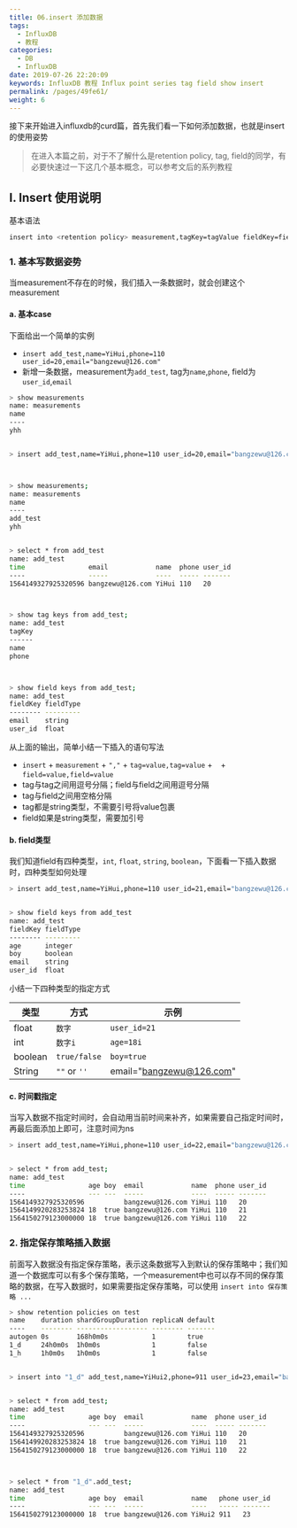 ```yaml
---
title: 06.insert 添加数据
tags: 
  - InfluxDB
  - 教程
categories: 
  - DB
  - InfluxDB
date: 2019-07-26 22:20:09
keywords: InfluxDB 教程 Influx point series tag field show insert
permalink: /pages/49fe61/
weight: 6
---
```


接下来开始进入influxdb的curd篇，首先我们看一下如何添加数据，也就是insert的使用姿势

> 在进入本篇之前，对于不了解什么是retention policy, tag, field的同学，有必要快速过一下这几个基本概念，可以参考文后的系列教程

<!-- more -->

## I. Insert 使用说明

基本语法

```bash
insert into <retention policy> measurement,tagKey=tagValue fieldKey=fieldValue timestamp
```

### 1. 基本写数据姿势

当measurement不存在的时候，我们插入一条数据时，就会创建这个measurement

#### a. 基本case

下面给出一个简单的实例

- `insert add_test,name=YiHui,phone=110 user_id=20,email="bangzewu@126.com"`
- 新增一条数据，measurement为`add_test`, tag为`name`,`phone`, field为`user_id`,`email`

```bash
> show measurements
name: measurements
name
----
yhh


> insert add_test,name=YiHui,phone=110 user_id=20,email="bangzewu@126.com"



> show measurements;
name: measurements
name
----
add_test
yhh


> select * from add_test
name: add_test
time                email            name  phone user_id
----                -----            ----  ----- -------
1564149327925320596 bangzewu@126.com YiHui 110   20



> show tag keys from add_test;
name: add_test
tagKey
------
name
phone



> show field keys from add_test;
name: add_test
fieldKey fieldType
-------- ---------
email    string
user_id  float
```

从上面的输出，简单小结一下插入的语句写法

- `insert` + `measurement` + `","` + `tag=value,tag=value` + ` ` + `field=value,field=value`
- tag与tag之间用逗号分隔；field与field之间用逗号分隔
- tag与field之间用空格分隔
- tag都是string类型，不需要引号将value包裹
- field如果是string类型，需要加引号

#### b. field类型

我们知道field有四种类型，`int`, `float`, `string`, `boolean`，下面看一下插入数据时，四种类型如何处理

```bash
> insert add_test,name=YiHui,phone=110 user_id=21,email="bangzewu@126.com",age=18i,boy=true


> show field keys from add_test
name: add_test
fieldKey fieldType
-------- ---------
age      integer
boy      boolean
email    string
user_id  float
```

小结一下四种类型的指定方式

| 类型 | 方式 | 示例
| --- | --- | --- |
| float | `数字` | `user_id=21` |
| int | `数字i` | `age=18i` |
| boolean | `true/false` | `boy=true` |
| String | `""` or `''` | email="bangzewu@126.com" |

#### c. 时间戳指定

当写入数据不指定时间时，会自动用当前时间来补齐，如果需要自己指定时间时，再最后面添加上即可，注意时间为ns

```bash
> insert add_test,name=YiHui,phone=110 user_id=22,email="bangzewu@126.com",age=18i,boy=true 1564150279123000000


> select * from add_test;
name: add_test
time                age boy  email            name  phone user_id
----                --- ---  -----            ----  ----- -------
1564149327925320596          bangzewu@126.com YiHui 110   20
1564149920283253824 18  true bangzewu@126.com YiHui 110   21
1564150279123000000 18  true bangzewu@126.com YiHui 110   22
```

### 2. 指定保存策略插入数据

前面写入数据没有指定保存策略，表示这条数据写入到默认的保存策略中；我们知道一个数据库可以有多个保存策略，一个measurement中也可以存不同的保存策略的数据，在写入数据时，如果需要指定保存策略，可以使用 `insert into 保存策略 ...`

```bash
> show retention policies on test
name    duration shardGroupDuration replicaN default
----    -------- ------------------ -------- -------
autogen 0s       168h0m0s           1        true
1_d     24h0m0s  1h0m0s             1        false
1_h     1h0m0s   1h0m0s             1        false


> insert into "1_d" add_test,name=YiHui2,phone=911 user_id=23,email="bangzewu@126.com",age=18i,boy=true 1564150279123000000


> select * from add_test;
name: add_test
time                age boy  email            name  phone user_id
----                --- ---  -----            ----  ----- -------
1564149327925320596          bangzewu@126.com YiHui 110   20
1564149920283253824 18  true bangzewu@126.com YiHui 110   21
1564150279123000000 18  true bangzewu@126.com YiHui 110   22



> select * from "1_d".add_test;
name: add_test
time                age boy  email            name   phone user_id
----                --- ---  -----            ----   ----- -------
1564150279123000000 18  true bangzewu@126.com YiHui2 911   23
```

